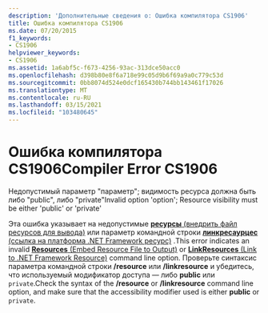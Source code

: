 ```yaml
---
description: 'Дополнительные сведения о: Ошибка компилятора CS1906'
title: Ошибка компилятора CS1906
ms.date: 07/20/2015
f1_keywords:
- CS1906
helpviewer_keywords:
- CS1906
ms.assetid: 1a6abf5c-f673-4256-93ac-313dce50acc0
ms.openlocfilehash: d398b80e8f6a718e99c05d9b6f69a9a0c779c53d
ms.sourcegitcommit: 0bb8074d524e0dcf165430b744bb143461f17026
ms.translationtype: MT
ms.contentlocale: ru-RU
ms.lasthandoff: 03/15/2021
ms.locfileid: "103480645"
---
```

# <a name="compiler-error-cs1906"></a><span data-ttu-id="097f6-103">Ошибка компилятора CS1906</span><span class="sxs-lookup"><span data-stu-id="097f6-103">Compiler Error CS1906</span></span>

<span data-ttu-id="097f6-104">Недопустимый параметр "параметр"; видимость ресурса должна быть либо "public", либо "private"</span><span class="sxs-lookup"><span data-stu-id="097f6-104">Invalid option 'option'; Resource visibility must be either 'public' or 'private'</span></span>  
  
 <span data-ttu-id="097f6-105">Эта ошибка указывает на недопустимые [ **ресурсы** (внедрить файл ресурсов для вывода)](../language-reference/compiler-options/resources.md#resources) или параметр командной строки [ **линкресаурцес** (ссылка на платформа .NET Framework ресурс)](../language-reference/compiler-options/resources.md#linkresources) .</span><span class="sxs-lookup"><span data-stu-id="097f6-105">This error indicates an invalid [**Resources** (Embed Resource File to Output)](../language-reference/compiler-options/resources.md#resources) or [**LinkResources** (Link to .NET Framework Resource)](../language-reference/compiler-options/resources.md#linkresources) command line option.</span></span> <span data-ttu-id="097f6-106">Проверьте синтаксис параметра командной строки **/resource** или **/linkresource** и убедитесь, что используемый модификатор доступа — либо **public** или `private`.</span><span class="sxs-lookup"><span data-stu-id="097f6-106">Check the syntax of the **/resource** or **/linkresource** command line option, and make sure that the accessibility modifier used is either **public** or `private`.</span></span>
